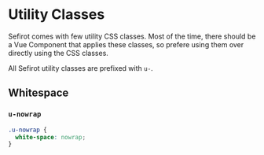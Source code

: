 # Utility Classes

Sefirot comes with few utility CSS classes. Most of the time, there should be a Vue Component that applies these classes, so prefere using them over directly using the CSS classes.

All Sefirot utility classes are prefixed with `u-`.

## Whitespace

### `u-nowrap` <Badge text="3.3.0" />

```css
.u-nowrap {
  white-space: nowrap;
}
```
